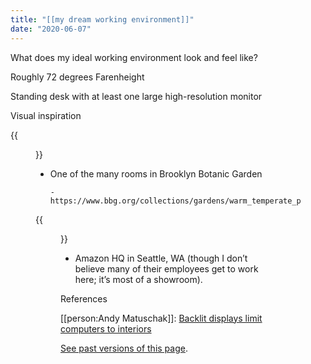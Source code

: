 ```yaml
---
title: "[[my dream working environment]]"
date: "2020-06-07"
---
```




What does my ideal working environment look and feel like?

Roughly 72 degrees Farenheight

Standing desk with at least one large high-resolution monitor

Visual inspiration

{{<figure src="/GOHmXUqaI_.png" caption="One of the many rooms in Brooklyn Botanic Garden">}}

 - One of the many rooms in Brooklyn Botanic Garden

       - https://www.bbg.org/collections/gardens/warm_temperate_pavilion

{{<figure src="/Svwfj5-4x9.jpg" caption="Amazon HQ in Seattle, WA (though I don’t believe many of their employees get to work here; it’s most of a showroom).">}}

 - Amazon HQ in Seattle, WA (though I don’t believe many of their employees get to work here; it’s most of a showroom).

References

[[person:Andy Matuschak]]: [Backlit displays limit computers to interiors](https://notes.andymatuschak.org/z7b7UyNrbU2chF5wehyKRvh3ABrFeHXiD5d4t)

[See past versions of this page](https://github.com/jborichevskiy/up-and-to-the-right/content/my-dream-working-environment.md).
